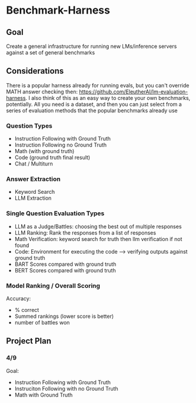 # Benchmark-Harness

## Goal
Create a general infrastructure for running new LMs/inference servers against a set of general benchmarks

## Considerations
There is a popular harness already for running evals, but you can't override MATH answer checking then: https://github.com/EleutherAI/lm-evaluation-harness. I also think of this as an easy way to create your own benchmarks, potentially. All you need is a dataset, and then you can just select from a series of evaluation methods that the popular benchmarks already use

### Question Types
- Instruction Following with Ground Truth
- Instruction Following no Ground Truth
- Math (with ground truth)
- Code (ground truth final result)
- Chat / Multiturn

### Answer Extraction
- Keyword Search
- LLM Extraction

### Single Question Evaluation Types
- LLM as a Judge/Battles: choosing the best out of multiple responses
- LLM Ranking: Rank the responses from a list of responses
- Math Verification: keyword search for truth then llm verification if not found
- Code: Environment for executing the code --> verifying outputs against ground truth
- BART Scores compared with ground truth
- BERT Scores compared with ground truth

### Model Ranking / Overall Scoring
Accuracy:
- % correct
- Summed rankings (lower score is better)
- number of battles won


## Project Plan
### 4/9
Goal:
- Instruction Following with Ground Truth
- Instruciton Following with no Ground Truth
- Math with Ground Truth

